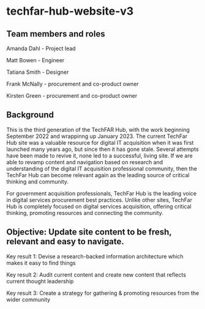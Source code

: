 # techfar-hub-website-v3

## Team members and roles

Amanda Dahl - Project lead

Matt Bowen - Engineer

Tatiana Smith - Designer

Frank McNally - procurement and co-product owner

Kirsten Green - procurement and co-product owner

## Background

This is the third generation of the TechFAR Hub, with the work beginning September 2022 and wrappinng up January 2023. The current TechFar Hub site was a valuable resource for digital IT acquisition when it was first launched many years ago, but since then it has gone stale. Several attempts have been made to revive it, none led to a successful, living site. If we are able to revamp content and navigation based on research and understanding of the digital IT acquisition professional community, then the TechFar Hub can become relevant again as the leading source of critical thinking and community.

For government acquisition professionals, TechFar Hub is the leading voice in digital services procurement best practices. 
Unlike other sites, TechFar Hub is completely focused on digital services acquisition, offering critical thinking, promoting resources and connecting the community.

## Objective: Update site content to be fresh, relevant and easy to navigate.

Key result 1: Devise a research-backed information architecture which makes it easy to find things

Key result 2: Audit current content and create new content that reflects current thought leadership

Key result 3: Create a strategy for gathering & promoting resources from the wider community
